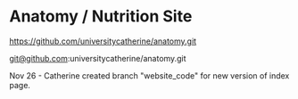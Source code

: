 # Anatomy / Nutrition Site

https://github.com/universitycatherine/anatomy.git

git@github.com:universitycatherine/anatomy.git

Nov 26 - Catherine created branch "website_code" for new version of index page.
